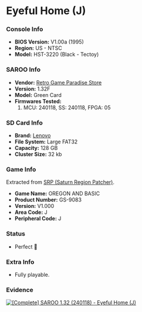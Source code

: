 # Eyeful Home (J)

### Console Info

- <b>BIOS Version:</b> V1.00a (1995)
- <b>Region:</b> US - NTSC
- <b>Model:</b> HST-3220 (Black - Tectoy)

### SAROO Info

- <b>Vendor:</b> [Retro Game Paradise Store](https://s.click.aliexpress.com/e/_DlCqvfB)
- <b>Version:</b> 1.32F
- <b>Model:</b> Green Card
- <b>Firmwares Tested:</b>
  1. MCU: 240118, SS: 240118, FPGA: 05

### SD Card Info

- <b>Brand:</b> [Lenovo](https://s.click.aliexpress.com/e/_DBowUFx)
- <b>File System:</b> Large FAT32
- <b>Capacity:</b> 128 GB
- <b>Cluster Size:</b> 32 kb

### Game Info

Extracted from [SRP (Saturn Region Patcher)](https://segaxtreme.net/resources/saturn-region-patcher.81/download).

- <b>Game Name:</b> OREGON AND BASIC
- <b>Product Number:</b> GS-9083
- <b>Version:</b> V1.000
- <b>Area Code:</b> J
- <b>Peripheral Code:</b> J

### Status

- Perfect :100:

### Extra Info

- Fully playable.

### Evidence

[![[Complete] SAROO 1.32 (240118) - Eyeful Home (J)](https://img.youtube.com/vi/8Ctd2OgHZHo/0.jpg)](https://www.youtube.com/watch?v=8Ctd2OgHZHo)
